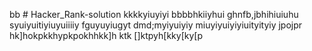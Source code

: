 bb # Hacker_Rank-solution
kkkkyiuyiyi
bbbbhkiiyhui
ghnfb,jbhihiuiuhu
syuiyuitiyiuyuiiiiy
fguyuyiugyt
dmd;myiyuiyiy
miuyiyuiyiyiuityityiy
jpojpr
hk]hokpkkhypkpokhhkk]h
ktk
[]ktpyh[kky[ky[p
